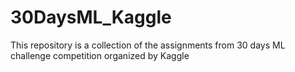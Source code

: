 # 30DaysML_Kaggle
This repository is a collection of the assignments from 30 days ML challenge competition organized by Kaggle

